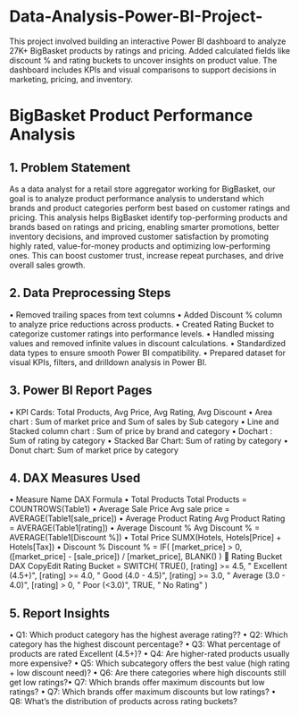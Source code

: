 # Data-Analysis-Power-BI-Project-
This project involved building an interactive Power BI dashboard to analyze 27K+ BigBasket products by ratings and pricing. Added calculated fields like discount % and rating buckets to uncover insights on product value. The dashboard includes KPIs and visual comparisons to support decisions in marketing, pricing, and inventory.

# BigBasket Product Performance Analysis
## 1. Problem Statement
As a data analyst for a retail store aggregator working for BigBasket, our goal is to analyze   product performance analysis to understand which brands and product categories perform best based on customer ratings and pricing. This analysis helps BigBasket identify top-performing products and brands based on ratings and pricing, enabling smarter promotions, better inventory decisions, and improved customer satisfaction by promoting highly rated, value-for-money products and optimizing low-performing ones. This can boost customer trust, increase repeat purchases, and drive overall sales growth.

## 2. Data Preprocessing Steps
•	Removed trailing spaces from text columns
•	Added Discount % column to analyze price reductions across products.
•	Created Rating Bucket to categorize customer ratings into performance levels.
•	Handled missing values and removed infinite values in discount calculations.
•	 Standardized data types to ensure smooth Power BI compatibility.
•	Prepared dataset for visual KPIs, filters, and drilldown analysis in Power BI.

## 3. Power BI Report Pages
•	KPI Cards: Total Products, Avg Price, Avg Rating, Avg Discount
•	Area chart :  Sum of market price  and Sum of sales by Sub category
•	Line and Stacked column chart : Sum of price by brand and category
•	Dochart : Sum of rating by category
•	Stacked Bar Chart: Sum of rating by category
•	Donut chart: Sum of market price by category

## 4. DAX Measures Used
•	Measure Name	DAX Formula
•	Total Products	Total Products = COUNTROWS(Table1)
•	Average Sale Price	Avg sale price = AVERAGE(Table1[sale_price])
•	Average Product Rating	Avg Product Rating = AVERAGE(Table1[rating])
•	Average Discount %	Avg Discount % = AVERAGE(Table1[Discount %])
•	Total Price	SUMX(Hotels, Hotels[Price] + Hotels[Tax])
•	Discount %	Discount % = 
IF(
    [market_price] > 0, 
    ([market_price] - [sale_price]) / [market_price], 
    BLANK()
)
🔹 Rating Bucket
DAX
CopyEdit
Rating Bucket = 
SWITCH(
    TRUE(),
    [rating] >= 4.5, " Excellent (4.5+)",
    [rating] >= 4.0, " Good (4.0 - 4.5)",
    [rating] >= 3.0, " Average (3.0 - 4.0)",
    [rating] > 0,    " Poor (<3.0)",
    TRUE,            " No Rating"
)

## 5. Report Insights 
•	Q1: Which product category has the highest average rating??
•	Q2: Which  category has the highest discount percentage?
•	Q3: What percentage of products are rated Excellent (4.5+)?
•	Q4: Are higher-rated products usually more expensive?
•	Q5: Which subcategory offers the best value (high rating + low discount need)?
•	Q6: Are there categories where high discounts still get low ratings?•	Q7: Which brands offer maximum discounts but low ratings?
•	Q7: Which brands offer maximum discounts but low ratings?
•	Q8: What’s the distribution of products across rating buckets?


